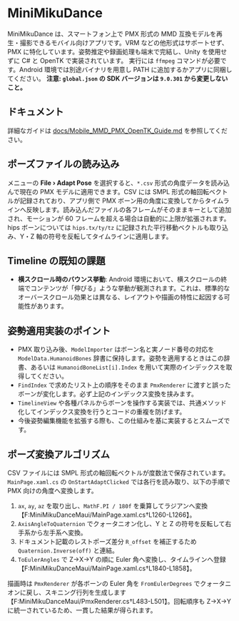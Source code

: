 # MiniMikuDance

MiniMikuDance は、スマートフォン上で PMX 形式の MMD 互換モデルを再生・撮影できるモバイル向けアプリです。VRM などの他形式はサポートせず、PMX に特化しています。姿勢推定や録画処理も端末で完結し、Unity を使用せずに C# と OpenTK で実装されています。
実行には `ffmpeg` コマンドが必要です。Android 環境では別途バイナリを用意し PATH に追加するかアプリに同梱してください。
**注意: `global.json` の SDK バージョンは `9.0.301` から変更しないこと。**
## ドキュメント

詳細なガイドは [docs/Mobile_MMD_PMX_OpenTK_Guide.md](docs/Mobile_MMD_PMX_OpenTK_Guide.md) を参照してください。

## ポーズファイルの読み込み

メニューの **File › Adapt Pose** を選択すると、`*.csv` 形式の角度データを読み込んで現在の PMX モデルに適用できます。CSV には SMPL 形式の軸回転ベクトルが記録されており、アプリ側で PMX ボーン用の角度に変換してからタイムラインへ反映します。読み込んだファイルの各フレームがそのままキーとして追加され、モーションが 60 フレームを超える場合は自動的に上限が拡張されます。
hips ボーンについては `hips.tx/ty/tz` に記録された平行移動ベクトルも取り込み、Y・Z 軸の符号を反転してタイムラインに適用します。

## Timeline の既知の課題

*   **横スクロール時のバウンス挙動**: Android 環境において、横スクロールの終端でコンテンツが「伸びる」ような挙動が観測されます。これは、標準的なオーバースクロール効果とは異なる、レイアウトや描画の特性に起因する可能性があります。
## 姿勢適用実装のポイント

* PMX 取り込み後、`ModelImporter` はボーン名と実ノード番号の対応を `ModelData.HumanoidBones` 辞書に保持します。姿勢を適用するときはこの辞書、あるいは `HumanoidBoneList[i].Index` を用いて実際のインデックスを取得してください。
* `FindIndex` で求めたリスト上の順序をそのまま `PmxRenderer` に渡すと誤ったボーンが変化します。必ず上記のインデックス変換を挟みます。
* `TimelineView` や各種パネルからボーンを操作する実装では、共通メソッド化してインデックス変換を行うとコードの重複を防げます。
* 今後姿勢編集機能を拡張する際も、この仕組みを基に実装するとスムーズです。


## ポーズ変換アルゴリズム

CSV ファイルには SMPL 形式の軸回転ベクトルが度数法で保存されています。`MainPage.xaml.cs` の `OnStartAdaptClicked` では各行を読み取り、以下の手順で PMX 向けの角度へ変換します。

1. `ax`, `ay`, `az` を取り出し、`MathF.PI / 180f` を乗算してラジアンへ変換【F:MiniMikuDanceMaui/MainPage.xaml.cs†L1260-L1266】。
2. `AxisAngleToQuaternion` でクォータニオン化し、Y と Z の符号を反転して右手系から左手系へ変換。
3. ドキュメント記載のレストポーズ差分 `R_offset` を補正するため `Quaternion.Inverse(off)` と連結。
4. `ToEulerAngles` で Z→X→Y の順に Euler 角へ変換し、タイムラインへ登録【F:MiniMikuDanceMaui/MainPage.xaml.cs†L1840-L1858】。

描画時は `PmxRenderer` が各ボーンの Euler 角を `FromEulerDegrees` でクォータニオンに戻し、スキニング行列を生成します【F:MiniMikuDanceMaui/PmxRenderer.cs†L483-L501】。回転順序も Z→X→Y に統一されているため、一貫した結果が得られます。
